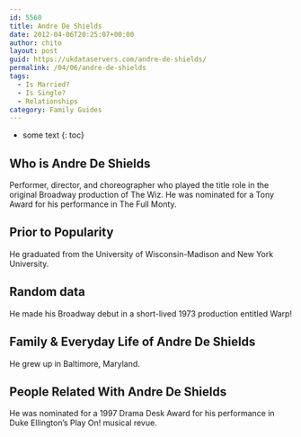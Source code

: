 ```yaml
---
id: 5560
title: Andre De Shields
date: 2012-04-06T20:25:07+00:00
author: chito
layout: post
guid: https://ukdataservers.com/andre-de-shields/
permalink: /04/06/andre-de-shields
tags:
  - Is Married?
  - Is Single?
  - Relationships
category: Family Guides
---
```


* some text
{: toc}
          
          
## Who is  Andre De Shields
                  
                  
                  
Performer, director, and choreographer who played the title role in the original Broadway production of The Wiz. He was nominated for a Tony Award for his performance in The Full Monty.
                  
                
                
                
## Prior to Popularity 
                  
                  
                  
He graduated from the University of Wisconsin-Madison and New York University.
                  
                
                
                
## Random data 
                  
                  
                  
He made his Broadway debut in a short-lived 1973 production entitled Warp!
                  
                
                
                
## Family & Everyday Life of Andre De Shields
                  
                  
                  
He grew up in Baltimore, Maryland.
                  
                
                
                
## People Related With  Andre De Shields
                  
                  
                  
He was nominated for a 1997 Drama Desk Award for his performance in Duke Ellington&#8217;s Play On! musical revue.
                  
                
              
            
          
          
          
    
    
  
